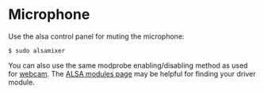 # Microphone

Use the alsa control panel for muting the microphone:

    $ sudo alsamixer

You can also use the same modprobe enabling/disabling method as used for [webcam](camera-webcam.md). The 
[ALSA modules page](https://alsa.opensrc.org/ALSA_modules) may be helpful for finding your driver module.

